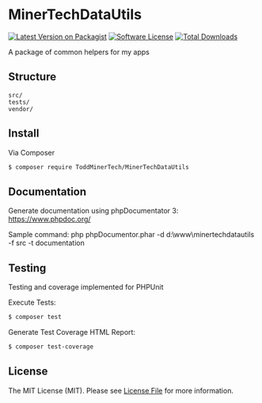 # MinerTechDataUtils

[![Latest Version on Packagist][ico-version]][link-packagist]
[![Software License][ico-license]](LICENSE.md)
[![Total Downloads][ico-downloads]][link-downloads]

A package of common helpers for my apps

## Structure

```
src/
tests/
vendor/
```

## Install

Via Composer

``` bash
$ composer require ToddMinerTech/MinerTechDataUtils
```

## Documentation
Generate documentation using phpDocumentator 3: https://www.phpdoc.org/

Sample command: php phpDocumentor.phar -d d:\www\minertechdatautils -f src -t documentation

## Testing
Testing and coverage implemented for PHPUnit

Execute Tests:
``` bash
$ composer test
```

Generate Test Coverage HTML Report:
``` bash
$ composer test-coverage
```

## License

The MIT License (MIT). Please see [License File](LICENSE.md) for more information.

[ico-version]: https://img.shields.io/packagist/v/ToddMinerTech/MinerTechDataUtils.svg?style=flat-square
[ico-license]: https://img.shields.io/badge/license-MIT-brightgreen.svg?style=flat-square
[ico-downloads]: https://img.shields.io/packagist/dt/ToddMinerTech/MinerTechDataUtils.svg?style=flat-square

[link-packagist]: https://packagist.org/packages/ToddMinerTech/MinerTechDataUtils
[link-downloads]: https://packagist.org/packages/ToddMinerTech/MinerTechDataUtils
[link-author]: https://github.com/ToddMinerTech
[link-contributors]: ../../contributors
